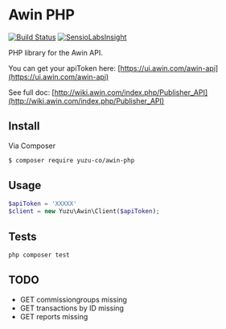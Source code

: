 # Awin PHP

[![Build Status](https://travis-ci.org/yuzu-co/awin-php.svg?branch=master)](https://travis-ci.org/yuzu-co/awin-php) 
[![SensioLabsInsight](https://insight.sensiolabs.com/projects/c6488afc-71f9-4111-b384-c95c9a6edbfb/mini.png)](https://insight.sensiolabs.com/projects/c6488afc-71f9-4111-b384-c95c9a6edbfb)

PHP library for the Awin API.

You can get your apiToken here: [https://ui.awin.com/awin-api](https://ui.awin.com/awin-api)

See full doc: [http://wiki.awin.com/index.php/Publisher_API](http://wiki.awin.com/index.php/Publisher_API)


## Install

Via Composer

``` bash
$ composer require yuzu-co/awin-php
```

## Usage

``` php
$apiToken = 'XXXXX'
$client = new Yuzu\Awin\Client($apiToken);
```

## Tests

```php
php composer test
```

## TODO

* GET commissiongroups missing 
* GET transactions by ID missing 
* GET reports missing 
